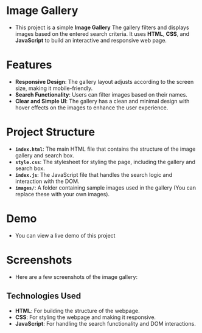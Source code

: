 # Image Gallery 

- This project is a simple **Image Gallery** The gallery filters and displays images based on the entered search criteria. It uses **HTML**, **CSS**, and **JavaScript** to build an interactive and responsive web page.

# Features

- **Responsive Design**: The gallery layout adjusts according to the screen size, making it mobile-friendly.
- **Search Functionality**: Users can filter images based on their names.
- **Clear and Simple UI**: The gallery has a clean and minimal design with hover effects on the images to enhance the user experience.

# Project Structure

- **`index.html`**: The main HTML file that contains the structure of the image gallery and search box.
- **`style.css`**: The stylesheet for styling the page, including the gallery and search box.
- **`index.js`**: The JavaScript file that handles the search logic and interaction with the DOM.
- **`images/`**: A folder containing sample images used in the gallery (You can replace these with your own images).

# Demo

- You can view a live demo of this project

# Screenshots

- Here are a few screenshots of the image gallery:

## Technologies Used

- **HTML**: For building the structure of the webpage.
- **CSS**: For styling the webpage and making it responsive.
- **JavaScript**: For handling the search functionality and DOM interactions.
